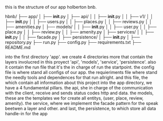 this is the structure of our app holberton bnb.

hbnb/
├── app/
│   ├── __init__.py
│   ├── api/
│   │   ├── __init__.py
│   │   ├── v1/
│   │       ├── __init__.py
│   │       ├── users.py
│   │       ├── places.py
│   │       ├── reviews.py
│   │       ├── amenities.py
│   ├── models/
│   │   ├── __init__.py
│   │   ├── user.py
│   │   ├── place.py
│   │   ├── review.py
│   │   ├── amenity.py
│   ├── services/
│   │   ├── __init__.py
│   │   ├── facade.py
│   ├── persistence/
│       ├── __init__.py
│       ├── repository.py
├── run.py
├── config.py
├── requirements.txt
├── README.md

into the first directory 'app'. we create 4 directories more that contain  the layers involucred in this proyect 'api', 'models', 'service', 'persistence'. also it contain the run file that it's the  in charge of run the startpoint.
the config file is where stand all configs of our app.
the requieriments file where stand the needly tools and dependences for that run allright. and this file, the which contain all information about this project
into the app directory, we have a 4 fundamental pillars. the api, she in charge of the communication with the client, receive and sends status codes http and data. the models, these are the templates we for create all entitys, (user, place, review, amenity). the service, where we implement the facade pattern for the speak beetwen a layer and other. and last, the persistence,  to which store all data handle-in for the app